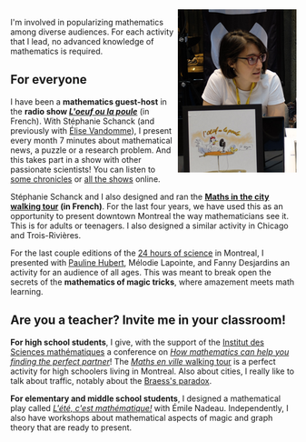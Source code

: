 <img style="float: right;" src="image_nadia_radio.png" title="While recording the radio show _L'oeuf ou la poule_ in front of an audience for the Congrès de l'ACFAS, in 2016.">

I'm involved in popularizing mathematics among diverse audiences. For each activity that I lead, no advanced knowledge of mathematics is required.

## For everyone
I have been a **mathematics guest-host** in the **radio show [_L'oeuf ou la poule_](https://www.choq.ca/emissions-details/loeuf-ou-la-poule/)** (in French). With Stéphanie Schanck (and previously with [Élise Vandomme](http://lacim.uqam.ca/~elise.vandomme/index_en.html)), I present every month 7 minutes about mathematical news, a puzzle or a research problem. And this takes part in a show with other passionate scientists! You can listen to [some chronicles](http://loeufoulapoule.org/category/chroniques/maths/) or [all the shows](http://www.choq.ca/emissions-details/loeuf-ou-la-poule/) online.

Stéphanie Schanck and I also designed and ran the **[Maths in the city walking tour](http://coeurdessciences.uqam.ca/component/eventlist/details/765-maths-en-ville.html) (in French)**. For the last four years, we have used this as an opportunity to present downtown Montreal the way mathematicians see it. This is for adults or teenagers. I also designed a similar activity in Chicago and Trois-Rivières.

For the last couple editions of the [24 hours of science](https://science24heures.com/en/) in Montreal, I presented with [Pauline Hubert](http://phubert.github.io), Mélodie Lapointe, and Fanny Desjardins an activity for an audience of all ages. This was meant to break open the secrets of the **mathematics of magic tricks**, where amazement meets math learning.

## Are you a teacher? **Invite me in your classroom!**

**For high school students**, I give, with the support of the [Institut des Sciences mathématiques](http://ism.uqam.ca/outreach/#1492) a conference on _[How mathematics can help you finding the perfect partner](maths-de-l-amour.pdf)_! The [_Maths en ville_ walking tour](http://coeurdessciences.uqam.ca/balades-scientifiques-groupes-scolaires.html) is a perfect activity for high schoolers living in Montreal. Also about cities, I really like to talk about traffic, notably about the [Braess's paradox](Braesss-paradox.pdf).

**For elementary and middle school students**, I designed a mathematical play called [_L'été, c'est mathématique!_](http://coeurdessciences.uqam.ca/component/eventlist/details/710-l-ete-c-est-mathematique.html) with Émile Nadeau. Independently, I also have workshops about mathematical aspects of magic and graph theory that are ready to present.


